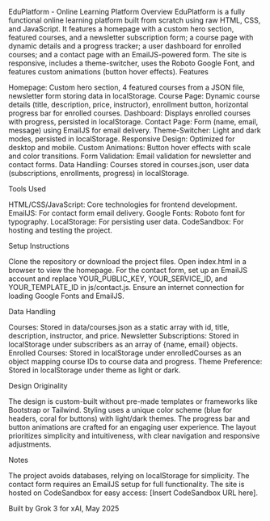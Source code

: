 EduPlatform - Online Learning Platform
Overview
EduPlatform is a fully functional online learning platform built from scratch using raw HTML, CSS, and JavaScript. It features a homepage with a custom hero section, featured courses, and a newsletter subscription form; a course page with dynamic details and a progress tracker; a user dashboard for enrolled courses; and a contact page with an EmailJS-powered form. The site is responsive, includes a theme-switcher, uses the Roboto Google Font, and features custom animations (button hover effects).
Features

Homepage: Custom hero section, 4 featured courses from a JSON file, newsletter form storing data in localStorage.
Course Page: Dynamic course details (title, description, price, instructor), enrollment button, horizontal progress bar for enrolled courses.
Dashboard: Displays enrolled courses with progress, persisted in localStorage.
Contact Page: Form (name, email, message) using EmailJS for email delivery.
Theme-Switcher: Light and dark modes, persisted in localStorage.
Responsive Design: Optimized for desktop and mobile.
Custom Animations: Button hover effects with scale and color transitions.
Form Validation: Email validation for newsletter and contact forms.
Data Handling: Courses stored in courses.json, user data (subscriptions, enrollments, progress) in localStorage.

Tools Used

HTML/CSS/JavaScript: Core technologies for frontend development.
EmailJS: For contact form email delivery.
Google Fonts: Roboto font for typography.
LocalStorage: For persisting user data.
CodeSandbox: For hosting and testing the project.

Setup Instructions

Clone the repository or download the project files.
Open index.html in a browser to view the homepage.
For the contact form, set up an EmailJS account and replace YOUR_PUBLIC_KEY, YOUR_SERVICE_ID, and YOUR_TEMPLATE_ID in js/contact.js.
Ensure an internet connection for loading Google Fonts and EmailJS.

Data Handling

Courses: Stored in data/courses.json as a static array with id, title, description, instructor, and price.
Newsletter Subscriptions: Stored in localStorage under subscribers as an array of {name, email} objects.
Enrolled Courses: Stored in localStorage under enrolledCourses as an object mapping course IDs to course data and progress.
Theme Preference: Stored in localStorage under theme as light or dark.

Design Originality

The design is custom-built without pre-made templates or frameworks like Bootstrap or Tailwind.
Styling uses a unique color scheme (blue for headers, coral for buttons) with light/dark themes.
The progress bar and button animations are crafted for an engaging user experience.
The layout prioritizes simplicity and intuitiveness, with clear navigation and responsive adjustments.

Notes

The project avoids databases, relying on localStorage for simplicity.
The contact form requires an EmailJS setup for full functionality.
The site is hosted on CodeSandbox for easy access: [Insert CodeSandbox URL here].


Built by Grok 3 for xAI, May 2025
